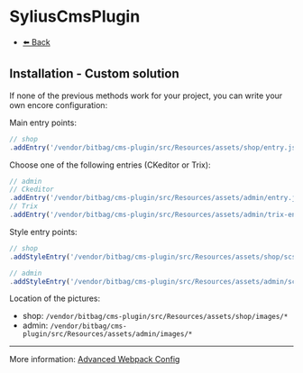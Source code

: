 # SyliusCmsPlugin

- [⬅️ Back](./installation.md)

## Installation - Custom solution

If none of the previous methods work for your project, you can write your own encore configuration:

Main entry points:

```js
// shop
.addEntry('/vendor/bitbag/cms-plugin/src/Resources/assets/shop/entry.js')
```

Choose one of the following entries (CKeditor or Trix):
```js
// admin
// Ckeditor
.addEntry('/vendor/bitbag/cms-plugin/src/Resources/assets/admin/entry.js')
// Trix
.addEntry('/vendor/bitbag/cms-plugin/src/Resources/assets/admin/trix-entry.js')
```

Style entry points:

```js
// shop
.addStyleEntry('/vendor/bitbag/cms-plugin/src/Resources/assets/shop/scss/main.scss')

// admin
.addStyleEntry('/vendor/bitbag/cms-plugin/src/Resources/assets/admin/scss/main.scss')
```

Location of the pictures:

- shop: `/vendor/bitbag/cms-plugin/src/Resources/assets/shop/images/*`
- admin: `/vendor/bitbag/cms-plugin/src/Resources/assets/admin/images/*`

---

More information: [Advanced Webpack Config](https://symfony.com/doc/current/frontend/encore/advanced-config.html)
